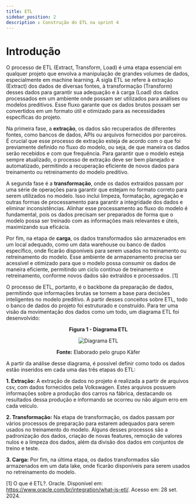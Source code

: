 ```yaml
---
title: ETL
sidebar_position: 2
description : Construção do ETL na sprint 4
---
```


# Introdução

O processo de ETL (Extract, Transform, Load) é uma etapa essencial em qualquer projeto que envolva a manipulação de grandes volumes de dados, especialmente em machine learning. A sigla ETL se refere à extração (Extract) dos dados de diversas fontes, à transformação (Transform) desses dados para garantir sua adequação e à carga (Load) dos dados processados em um ambiente onde possam ser utilizados para análises ou modelos preditivos. Esse fluxo garante que os dados brutos possam ser convertidos em um formato útil e otimizado para as necessidades específicas do projeto.

Na primeira fase, a **extração**, os dados são recuperados de diferentes fontes, como bancos de dados, APIs ou arquivos fornecidos por parceiros. É crucial que esse processo de extração esteja de acordo com o que foi previamente definido no fluxo do modelo, ou seja, de que maneira os dados serão recebidos e com que frequência. Para garantir que o modelo esteja sempre atualizado, o processo de extração deve ser bem planejado e automatizado, permitindo a recuperação eficiente de novos dados para treinamento ou retreinamento do modelo preditivo.

A segunda fase é a **transformação**, onde os dados extraídos passam por uma série de operações para garantir que estejam no formato correto para serem utilizados no modelo. Isso inclui limpeza, formatação, agregação e outras formas de processamento para garantir a integridade dos dados e eliminar inconsistências. Alinhar esse processamento ao fluxo do modelo é fundamental, pois os dados precisam ser preparados de forma que o modelo possa ser treinado com as informações mais relevantes e úteis, maximizando sua eficácia.

Por fim, na etapa de **carga**, os dados transformados são armazenados em um local adequado, como um data warehouse ou banco de dados específico, onde ficarão disponíveis para serem usados no treinamento ou retreinamento do modelo. Esse ambiente de armazenamento precisa ser acessível e otimizado para que o modelo possa consumir os dados de maneira eficiente, permitindo um ciclo contínuo de treinamento e retreinamento, conforme novos dados são extraídos e processados. [1]

O processo de ETL, portanto, é o backbone da preparação de dados, permitindo que informações brutas se tornem a base para decisões inteligentes no modelo preditivo. A partir desses conceitos sobre ETL, todo o banco de dados do projeto foi estruturado e construído. Para ter uma visão da movimentação dos dados como um todo, um diagrama ETL foi desenvolvido:

<p align="center"><b> Figura 1 - Diagrama ETL</b></p>
<div align="center" class="zoom-image">
  <img src={require('../../../../static/img/diagramaETL.png').default} alt="Diagrama ETL"/>
  <p><b>Fonte:</b> Elaborado pelo grupo Käfer</p>
</div>

A partir da análise desse diagrama, é possível definir como todo os dados estão inseridos em cada uma das três etapas do ETL:

**1. Extração:** A extração de dados no projeto é realizada a partir de arquivos csv, com dados fornecidos pela Volkswagen. Estes arquivos possuem informações sobre a produção dos carros na fábrica, destacando os resultados dessa produção e informando se ocorreu ou não algum erro em cada veículo.

**2. Transformação:** Na etapa de transformação, os dados passam por vários processos de preparação para estarem adequados para serem usados no treinamento do modelo. Alguns desses processos são a padronização dos dados, criação de novas features, remoção de valores nulos e a limpeza dos dados, além da divisão dos dados em conjuntos de treino e teste.

**3. Carga:** Por fim, na última etapa, os dados transformados são armazenados em um data lake, onde ficarão disponíveis para serem usados no retreinamento do modelo.

[1] O que é ETL?. Oracle. Disponível em: https://www.oracle.com/br/integration/what-is-etl/. Acesso em: 28 set. 2024.